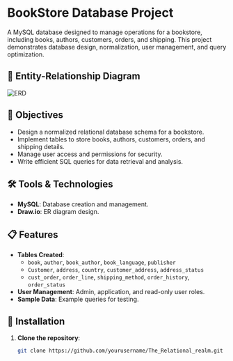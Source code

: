 
# BookStore Database Project

A MySQL database designed to manage operations for a bookstore,
including books, authors, customers, orders, and shipping. 
This project demonstrates database design, normalization, 
user management, and query optimization.

## 📘 Entity-Relationship Diagram

![ERD](./DB_ERD.drawio.png)



## 📌 Objectives
- Design a normalized relational database schema for a bookstore.
- Implement tables to store books, authors, customers, orders, and shipping details.
- Manage user access and permissions for security.
- Write efficient SQL queries for data retrieval and analysis.

## 🛠 Tools & Technologies
- **MySQL**: Database creation and management.
- **Draw.io**: ER diagram design.

## 📋 Features
- **Tables Created**:
  - `book`, `author`, `book_author`, `book_language`, `publisher`
  - `Customer`, `address`, `country`, `customer_address`, `address_status`
  - `cust_order`, `order_line`, `shipping_method`, `order_history`, `order_status`
- **User Management**: Admin, application, and read-only user roles.
- **Sample Data**: Example queries for testing.


## 🚀 Installation
1. **Clone the repository**:
   ```bash
   git clone https://github.com/yourusername/The_Relational_realm.git
